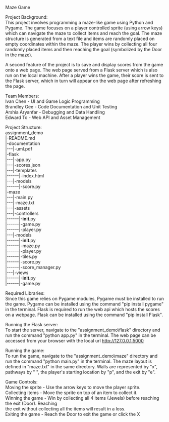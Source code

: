 Maze Game

Project Background:                                                                                   
This project involves programming a maze-like game using Python and Pygame. The game focuses on
a player controlled sprite (using arrow keys) which can navigate the maze to collect items and 
reach the goal. The maze structure is generated from a text file and items are randomly placed 
on empty coordinates within the maze. The player wins by collecting all four randomly placed items
and then reaching the goal (symbolized by the Door in the maze).

A second feature of the project is to save and display scores from the game onto a web page. The web page 
served from a Flask server which is also run on the local machine. After a player wins the game, their 
score is sent to the Flask server, which in turn will appear on the web page after refreshing the page.


Team Members:                                                                       
Ivan Chen       - UI and Game Logic Programming                                                       
Brandley Gee    - Code Documentation and Unit Testing                                            
Arshia Aryanfar - Debugging and Data Handling                                                      
Edward To       - Web API and Asset Management                                       


Project Structure:                                                                                   
assignment_demo                                                                                         
|-README.md                                                                                        
|-documentation                                                                                         
|---|-uml.pdf                                                                                                      
|-flask                                                                                                                  
|---|-app.py                                                                                                                              
|---|-scores.json                                                                                                     
|---|-templates                                                                                               
|------|-index.html                                                                                                              
|---|-models                                                                                                     
|------|-score.py                                                                                                      
|-maze                                                                                                    
|---|-main.py                                                                                               
|---|-maze.txt                                                                                             
|---|-assets                                                                                              
|---|-controllers                                                                                        
|------|-__init__.py                                                                                  
|------|-game.py                                                                                          
|------|-player.py                                                                                    
|---|-models                                                                                           
|------|-__init__.py                                                                                 
|------|-maze.py                                                                                       
|------|-player.py                                                                                   
|------|-tiles.py                                                                                                   
|------|-score.py                                                                                                       
|------|-score_manager.py                                                                                       
|---|-views                                                                                            
|------|-__init__.py                                                                                   
|------|-game.py                                                                                   


Required Libraries:                                                                                  
Since this game relies on Pygame modules, Pygame must be installed to run the game. Pygame can be
installed using the command "pip install pygame" in the terminal. Flask is required to run the web api 
which hosts the scores on a webpage. Flask can be installed using the command "pip install Flask".

Running the Flask server:                                                                                      
To start the server, navigate to the "assignment_demo\flask" directory and run the command "python app.py"
in the terminal. The web page can be accessed from your browser with the local url http://127.0.0.1:5000

Running the game:                                                                                    
To run the game, navigate to the "assignment_demo\maze" directory and run the command "python main.py"
in the terminal. 
The maze layout is defined in "maze.txt" in the same directory. Walls are represented by "x", pathways
by " ", the player's starting location by "p", and the exit by "e".


Game Controls:                                                                                         
Moving the sprite 	- Use the arrow keys to move the player sprite.                                          
Collecting items  	- Move the sprite on top of an item to collect it.                                        
Winning the game 	- Win by collecting all 4 items (Jewels) before reaching the exit (Door). Reaching    
                          the exit without collecting all the items will result in a loss.                  
Exiting the game  	- Reach the Door to exit the game or click the X                                       




